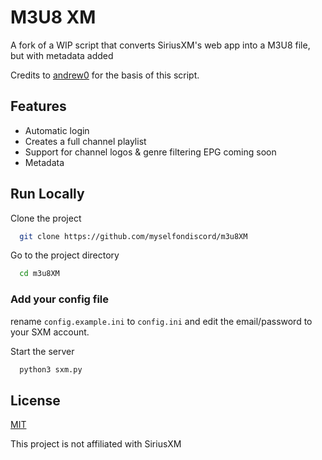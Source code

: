 
# M3U8 XM

A fork of a WIP script that converts SiriusXM's web app into a M3U8 file, but with metadata added


Credits to [andrew0](https://github.com/andrew0) for the basis of this script.

## Features

- Automatic login
- Creates a full channel playlist
- Support for channel logos & genre filtering
EPG coming soon
- Metadata
## Run Locally

Clone the project

```bash
  git clone https://github.com/myselfondiscord/m3u8XM
```

Go to the project directory

```bash
  cd m3u8XM
```

### Add your config file
rename ``config.example.ini`` to ``config.ini`` and edit the email/password to your SXM account.

Start the server

```bash
  python3 sxm.py
```


## License

[MIT](https://choosealicense.com/licenses/mit/)

This project is not affiliated with SiriusXM
